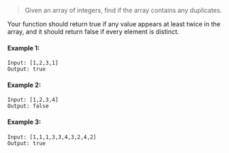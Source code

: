 
>Given an array of integers, find if the array contains any duplicates.

Your function should return true if any value appears at least twice in the array, and it should return false if every element is distinct.

#### Example 1:


```
Input: [1,2,3,1]
Output: true

```


#### Example 2:

```
Input: [1,2,3,4]
Output: false
```

#### Example 3:

```
Input: [1,1,1,3,3,4,3,2,4,2]
Output: true
```
